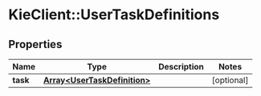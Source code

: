 # KieClient::UserTaskDefinitions

## Properties
Name | Type | Description | Notes
------------ | ------------- | ------------- | -------------
**task** | [**Array&lt;UserTaskDefinition&gt;**](UserTaskDefinition.md) |  | [optional] 


